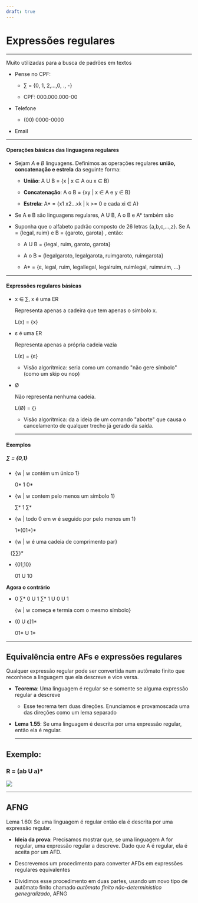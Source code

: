```yaml
---
draft: true
---
```



# Expressões regulares

----

Muito utilizadas para a busca de padrões em textos

- Pense no CPF:
  
  - ∑ = {0, 1, 2,...,0, ., -}
  
  - CPF: 000.000.000-00

- Telefone
  
  - (00) 0000-0000

- Email

----

#### Operações básicas das linguagens regulares

- Sejam *A* e *B* linguagens. Definimos as operações regulares **união, concatenação e estrela** da seguinte forma:
  
  - **União**: A U B = {x | x ∈ A ou x ∈ B}
  
  - **Concatenação**: A o B = {xy | x ∈ A e y ∈ B}
  
  - **Estrela**: A* = {x1 x2...xk | k >= 0 e cada xi ∈ A} 

- Se A e B são linguagens regulares, A U B, A o B e A* também são

- Suponha que o alfabeto padrão composto de 26 letras {a,b,c,...,z}. Se A = {legal, ruim} e B = {garoto, garota} , então:
  
  - A U B = {legal, ruim, garoto, garota}
  
  - A o B = {legalgaroto, legalgarota, ruimgaroto, ruimgarota}
  
  - A* = {ε, legal, ruim, legallegal, legalruim, ruimlegal, ruimruim, ...}

----

#### Expressões regulares básicas

- x ∈ ∑, x é uma ER
  
  Representa apenas a cadeira que tem apenas o símbolo x.
  
  L(x) = {x}

- ε é uma ER
  
  Representa apenas a própria cadeia vazia
  
  L(ε) = {ε}
  
  - Visão algorítmica: seria como um comando "não gere símbolo" (como um skip ou nop)

- Ø
  
  Não representa nenhuma cadeia.
  
  L(Ø) = {}
  
  - Visão algorítmica: da a ideia de um comando "aborte" que causa o cancelamento de qualquer trecho já gerado da saída.
  
  ----

#### Exemplos

##### ∑ = {0,1}

- {w | w contém um único 1}
  
  0* 1 0*

- {w | w contem pelo menos um símbolo 1}
  
  ∑* 1 ∑*

- {w | todo 0 em w é seguido por pelo menos um 1}
  
  1*(01+)*

- {w | w é uma cadeia de comprimento par}

   (∑∑)*

- {01,10}
  
  01 U 10

**Agora o contrário**

- 0 ∑* 0 U 1 ∑* 1 U 0 U 1 
  
  {w | w começa e termia com o mesmo símbolo}

- (0 U ε)1*
  
  01* U 1*

----

## Equivalência entre AFs e expressões regulares

Qualquer expressão regular pode ser convertida num autômato finito que reconhece a linguagem que ela descreve e vice versa.

- **Teorema**: Uma linguagem é regular se e somente se alguma expressão regular a descreve
  
  - Esse teorema tem duas direções. Enunciamos e provamoscada uma das direções como um lema separado

- **Lema 1.55**: Se uma linguagem é descrita por uma expressão regular, então ela é regular.
  
  ----

## Exemplo:

### R = (ab U a)*

![](C:\Users\lucas\AppData\Roaming\marktext\images\2022-08-11-19-11-52-image.png)

----

## AFNG

Lema 1.60: Se uma linguagem é regular então ela é descrita por uma expressão regular.

- **Ideia da prova**: Precisamos mostrar que, se uma linguagem A for regular, uma expressão regular a descreve. Dado que A é regular, ela é aceita por um AFD.

- Descrevemos um procedimento para converter AFDs em expressões regulares equivalentes

- Dividimos esse procedimento em duas partes, usando um novo tipo de autômato finito chamado *autômato finito não-determinístico genegralizado*, AFNG 
